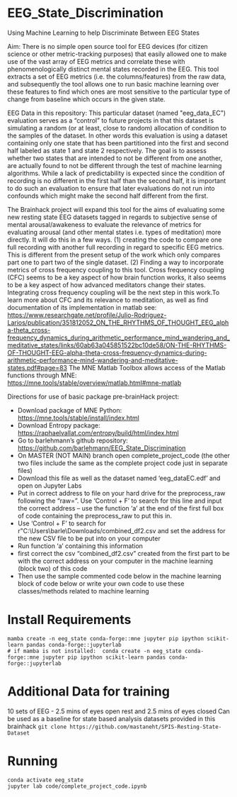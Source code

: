 # EEG_State_Discrimination
Using Machine Learning to help Discriminate Between EEG States

Aim:
There is no simple open source tool for EEG devices (for citizen science or other metric-tracking purposes) that easily allowed one to make use of the vast array of EEG metrics and correlate these with phenomenologically distinct mental states recorded in the EEG. This tool extracts a set of EEG metrics (i.e. the columns/features) from the raw data, and subsequently the tool allows one to run basic machine learning over these features to find which ones are most sensitive to the particular type of change from baseline which occurs in the given state. 

EEG Data in this repository:
This particular dataset (named "eeg_data_EC") evaluation serves as a “control” to future projects in that this dataset is simulating a random (or at least, close to random) allocation of condition to the samples of the dataset. In other words this evaluation is using a dataset containing only one state that has been partitioned into the first and second half labeled as state 1 and state 2 respectively. The goal is to assess whether two states that are intended to not be different from one another, are actually found to not be different through the test of machine learning algorithms. While a lack of predictability is expected since the condition of recording is no different in the first half than the second half, it is important to do such an evaluation to ensure that later evaluations do not run into confounds which might make the second half different from the first. 

The Brainhack project will expand this tool for the aims of evaluating some new resting state EEG datasets tagged in regards to subjective sense of mental arousal/awakeness to evaluate the relevance of metrics for evaluating arousal (and other mental states i.e. types of meditation) more directly. It will do this in a few ways. (1) creating the code to compare one full recording with another full recording in regard to specific EEG metrics. This is different from the present setup of the work which only compares part one to part two of the single dataset. (2) Finding a way to incorporate metrics of cross frequency coupling to this tool. Cross frequency coupling (CFC) seems to be a key aspect of how brain function works, it also seems to be a key aspect of how advanced meditators change their states. Integrating cross frequency coupling will be the next step in this work.To learn more about CFC and its relevance to meditation, as well as find documentation of its implementation in matlab see: https://www.researchgate.net/profile/Julio-Rodriguez-Larios/publication/351812052_ON_THE_RHYTHMS_OF_THOUGHT_EEG_alpha-theta_cross-frequency_dynamics_during_arithmetic_performance_mind_wandering_and_meditative_states/links/60ab63a045851522bc10de58/ON-THE-RHYTHMS-OF-THOUGHT-EEG-alpha-theta-cross-frequency-dynamics-during-arithmetic-performance-mind-wandering-and-meditative-states.pdf#page=83
The MNE Matlab Toolbox allows access of the Matlab functions through MNE: https://mne.tools/stable/overview/matlab.html#mne-matlab



Directions for use of basic package pre-brainHack project:
-	Download package of MNE Python: https://mne.tools/stable/install/index.html
-	Download Entropy package: https://raphaelvallat.com/entropy/build/html/index.html
-	Go to barlehmann’s github repository: https://github.com/barlehmann/EEG_State_Discrimination
-	On MASTER (NOT MAIN) branch open complete_project_code  (the other two files include the same as the complete project code just in separate files)
-	Download this file as well as the dataset named ‘eeg_dataEC.edf’ and open on Jupyter Labs
-	Put in correct address to file on your hard drive for the preprocess_raw following the “raw=”. Use ‘Control + F’ to search for this line and input the correct address – use the function ‘a’ at the end of the first full box of code containing the preprocess_raw to put this in. 
-	Use ‘Control + F’ to search for r"C:\Users\barle\Downloads/combined_df2.csv and set the address for the new CSV file to be put into on your computer
-	Run function ‘a’ containing this information
-	first correct the csv “combined_df2.csv” created from the first part to be with the correct address on your computer in the machine learning (block two) of this code
-	Then use the sample commented code below in the machine learning block of code below or write your own code to use these classes/methods related to machine learning


# Install Requirements

```
mamba create -n eeg_state conda-forge::mne jupyter pip ipython scikit-learn pandas conda-forge::jupyterlab
# if mamba is not installed:  conda create -n eeg_state conda-forge::mne jupyter pip ipython scikit-learn pandas conda-forge::jupyterlab
```

# Additional Data for training
10 sets of EEG - 2.5 mins of eyes open rest and 2.5 mins of eyes closed
Can be used as a baseline for state based analysis datasets provided in this brainhack
```git clone https://github.com/mastaneht/SPIS-Resting-State-Dataset```

# Running 
```
conda activate eeg_state
jupyter lab code/complete_project_code.ipynb
```
